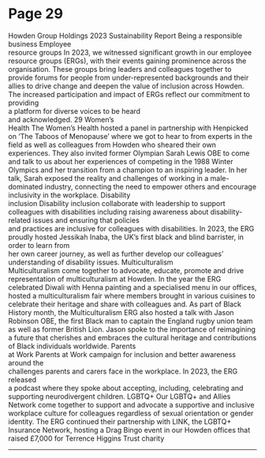 # Page 29

 Howden Group Holdings 2023 Sustainability Report 
Being a responsible business
Employee  
resource groups 
In 2023, we witnessed significant growth in 
our employee resource groups (ERGs), with 
their events gaining prominence across the 
organisation. These groups bring leaders and 
colleagues together to provide forums for 
people from under-represented backgrounds 
and their allies to drive change and deepen 
the value of inclusion across Howden. 
The increased participation and impact of 
ERGs reflect our commitment to providing  
a platform for diverse voices to be heard  
and acknowledged.
29
Women’s  
Health
The Women’s Health hosted a panel in partnership with Henpicked on ‘The Taboos 
of Menopause’ where we got to hear to from experts in the field as well as colleagues 
from Howden who sheared their own experiences. They also invited former Olympian 
Sarah Lewis OBE to come and talk to us about her experiences of competing in the 
1988 Winter Olympics and her transition from a champion to an inspiring leader. In her 
talk, Sarah exposed the reality and challenges of working in a male-dominated industry, 
connecting the need to empower others and encourage inclusivity in the workplace.
Disability  
inclusion 
Disability inclusion  collaborate with leadership to support colleagues with disabilities 
including raising awareness about disability-related issues and ensuring that policies  
and practices are inclusive for colleagues with disabilities. In 2023, the ERG proudly 
hosted Jessikah Inaba, the UK’s first black and blind barrister, in order to learn from  
her own career journey, as well as further develop our colleagues’ understanding of 
disability issues.
Multiculturalism  
Multiculturalism come together to advocate, educate, promote and drive representation 
of multiculturalism at Howden. In the year the ERG celebrated Diwali with Henna painting 
and a specialised menu in our offices, hosted a multiculturalism fair where members 
brought in various cuisines to celebrate their heritage and share with colleagues and. 
As part of Black History month, the Multiculturalism ERG also hosted a talk with Jason 
Robinson OBE, the first Black man to captain the England rugby union team as well as 
former British Lion. Jason spoke to the importance of reimagining a future that cherishes 
and embraces the cultural heritage and contributions of Black individuals worldwide. 
Parents  
at Work
Parents at Work campaign for inclusion and better awareness around the  
challenges parents and carers face in the workplace. In 2023, the ERG  released  
a podcast where they spoke about accepting, including, celebrating and supporting 
neurodivergent children.
LGBTQ+ 
Our LGBTQ+ and Allies Network come together to support and advocate a supportive 
and inclusive workplace culture for colleagues regardless of sexual orientation or gender 
identity. The ERG continued their partnership with LINK, the LGBTQ+ Insurance Network, 
hosting a Drag Bingo event in our Howden offices that raised £7,000 for Terrence 
Higgins Trust charity


---